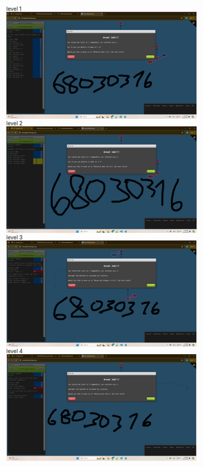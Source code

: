 level 1
![alt text](image.png)
level 2
![alt text](image-1.png)
level 3
![alt text](image-2.png)
level 4
![alt text](image-3.png)